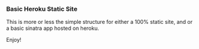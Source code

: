 ### Basic Heroku Static Site

This is more or less the simple structure for either a 100% static site, and or a basic sinatra app hosted on heroku.

Enjoy!
